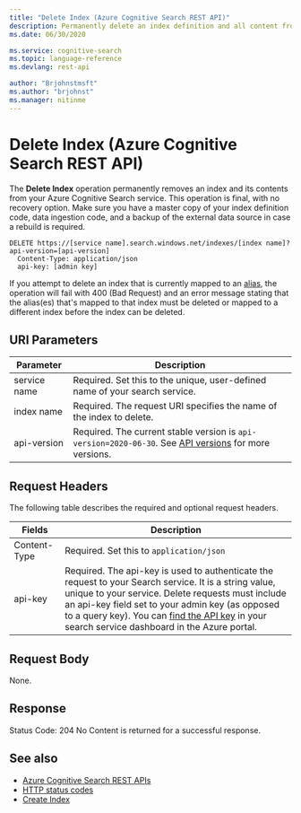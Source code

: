 ```yaml
---
title: "Delete Index (Azure Cognitive Search REST API)"
description: Permanently delete an index definition and all content from an Azure Cognitive Search service.
ms.date: 06/30/2020

ms.service: cognitive-search
ms.topic: language-reference
ms.devlang: rest-api

author: "Brjohnstmsft"
ms.author: "brjohnst"
ms.manager: nitinme
---
```

# Delete Index (Azure Cognitive Search REST API)

The **Delete Index** operation permanently removes an index and its contents from your Azure Cognitive Search service. This operation is final, with no recovery option. Make sure you have a master copy of your index definition code, data ingestion code, and a backup of the external data source in case a rebuild is required.
  
```http  
DELETE https://[service name].search.windows.net/indexes/[index name]?api-version=[api-version]  
  Content-Type: application/json  
  api-key: [admin key]  
```  

If you attempt to delete an index that is currently mapped to an [alias](preview-api/alias-operations.md), the operation will fail with 400 (Bad Request) and an error message stating that the alias(es) that's mapped to that index must be deleted or mapped to a different index before the index can be deleted.

## URI Parameters

| Parameter	  | Description  | 
|-------------|--------------|
| service name | Required. Set this to the unique, user-defined name of your search service. |
| index name  | Required. The request URI specifies the name of the index to delete.   |
| api-version | Required. The current stable version is `api-version=2020-06-30`. See [API versions](search-service-api-versions.md) for more versions.|

## Request Headers 

The following table describes the required and optional request headers.  

|Fields              |Description      |  
|--------------------|-----------------|  
|Content-Type|Required. Set this to `application/json`|  
|api-key|Required. The api-key is used to authenticate the request to your Search service. It is a string value, unique to your service. Delete requests must include an api-key field set to your admin key (as opposed to a query key). You can [find the API key](/azure/search/search-security-api-keys#find-existing-keys) in your search service dashboard in the Azure portal.|  


## Request Body  
 None.  

## Response  
 Status Code: 204 No Content  is returned for a successful response.  

## See also  

+ [Azure Cognitive Search REST APIs](index.md)   
+ [HTTP status codes](http-status-codes.md)   
+ [Create Index](create-index.md)   
